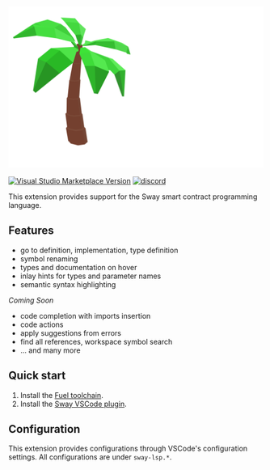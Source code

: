 <picture>
   <source media="(prefers-color-scheme: light)" srcset="./images/light/sway.png">
   <source media="(prefers-color-scheme: dark)" srcset="./images/dark/sway.png">
   <img alt="Sway VSCode Plugin" src="./images/dark/sway.png">
</picture>

[![Visual Studio Marketplace Version](https://img.shields.io/visual-studio-marketplace/v/FuelLabs.sway-vscode-plugin)](https://marketplace.visualstudio.com/items?itemName=FuelLabs.sway-vscode-plugin)
[![discord](https://img.shields.io/badge/chat%20on-discord-orange?&logo=discord&logoColor=ffffff&color=7389D8&labelColor=6A7EC2)](https://discord.gg/xfpK4Pe)

This extension provides support for the Sway smart contract programming language.

## Features

- go to definition, implementation, type definition
- symbol renaming
- types and documentation on hover
- inlay hints for types and parameter names
- semantic syntax highlighting

_Coming Soon_

- code completion with imports insertion
- code actions
- apply suggestions from errors
- find all references, workspace symbol search
- ... and many more

## Quick start

1. Install the [Fuel toolchain](https://fuellabs.github.io/sway/latest/introduction/installation.html).
1. Install the [Sway VSCode plugin](https://marketplace.visualstudio.com/items?itemName=FuelLabs.sway-vscode-plugin).

## Configuration

This extension provides configurations through VSCode's configuration settings. All configurations are under `sway-lsp.*`.
